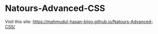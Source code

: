 # Natours-Advanced-CSS

Visit this site: https://mahmudul-hasan-bijoy.github.io/Natours-Advanced-CSS/
